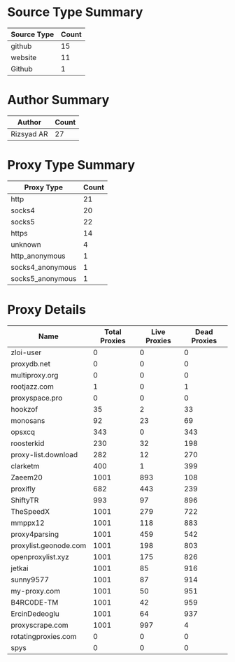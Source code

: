 # Source Type Summary

| Source Type | Count |
|-------------|-------|
| github | 15 |
| website | 11 |
| Github | 1 |


# Author Summary

| Author | Count |
|--------|-------|
| Rizsyad AR | 27 |


# Proxy Type Summary

| Proxy Type | Count |
|------------|-------|
| http | 21 |
| socks4 | 20 |
| socks5 | 22 |
| https | 14 |
| unknown | 4 |
| http_anonymous | 1 |
| socks4_anonymous | 1 |
| socks5_anonymous | 1 |


# Proxy Details

| Name | Total Proxies | Live Proxies | Dead Proxies |
|------|---------------|--------------|---------------|
| zloi-user | 0 | 0 | 0 |
| proxydb.net | 0 | 0 | 0 |
| multiproxy.org | 0 | 0 | 0 |
| rootjazz.com | 1 | 0 | 1 |
| proxyspace.pro | 0 | 0 | 0 |
| hookzof | 35 | 2 | 33 |
| monosans | 92 | 23 | 69 |
| opsxcq | 343 | 0 | 343 |
| roosterkid | 230 | 32 | 198 |
| proxy-list.download | 282 | 12 | 270 |
| clarketm | 400 | 1 | 399 |
| Zaeem20 | 1001 | 893 | 108 |
| proxifly | 682 | 443 | 239 |
| ShiftyTR | 993 | 97 | 896 |
| TheSpeedX | 1001 | 279 | 722 |
| mmppx12 | 1001 | 118 | 883 |
| proxy4parsing | 1001 | 459 | 542 |
| proxylist.geonode.com | 1001 | 198 | 803 |
| openproxylist.xyz | 1001 | 175 | 826 |
| jetkai | 1001 | 85 | 916 |
| sunny9577 | 1001 | 87 | 914 |
| my-proxy.com | 1001 | 50 | 951 |
| B4RC0DE-TM | 1001 | 42 | 959 |
| ErcinDedeoglu | 1001 | 64 | 937 |
| proxyscrape.com | 1001 | 997 | 4 |
| rotatingproxies.com | 0 | 0 | 0 |
| spys | 0 | 0 | 0 |
